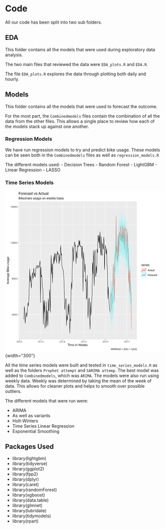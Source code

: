 # Code

All our code has been split into two sub folders.

## EDA

This folder contains all the models that were used during exploratory data analysis.

The two main files that reviewed the data were `EDA_plots.R` and `EDA.R`.

The file `EDA_plots.R` explores the data through plotting both daily and hourly.

## Models

This folder contains all the models that were used to forecast the outcome.

For the most part, the `Combinedmodels` files contain the combination of all the data from the other files. This allows a single place to review how each of the models stack up against one another.

### Regression Models

We have run regression models to try and predict bike usage. These models can be seen both in the `Combinedmodels` files as well as `regression_models.R`

The different models used: - Decision Trees - Random Forest - LightGBM - Linear Regression - LASSO

### Time Series Models

![](../Visualizations/arima.png){width="300"}

All the time series models were built and tested in `time_series_models.R` as well as the folders `Prophet attempt` and `SARIMA attemp`. The best model was added to `Combinedmodels`, which was `ARIMA`. The models were also run using weekly data. Weekly was determined by taking the mean of the week of data. This allows for cleaner plots and helps to smooth over possible outliers.

The different models that were run were:

-   ARIMA
-   As well as variants
-   Holt-Winters
-   Time Series Linear Regression
-   Exponential Smoothing

## Packages Used

-   library(lightgbm)
-   library(tidyverse)
-   library(ggplot2)
-   library(fpp2)
-   library(dplyr)
-   library(caret)
-   library(randomForest)
-   library(xgboost)
-   library(data.table)
-   library(glmnet)
-   library(lubridate)
-   library(tidymodels)
-   library(rpart)

